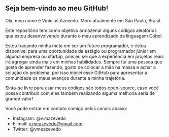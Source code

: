 ## Seja bem-vindo ao meu GitHub!

Olá, meu nome é Vinícius Azevedo. Moro atualmente em São Paulo, Brasil.

Este repositório tem como objetivo armazenar alguns códigos aleatórios que estou desenvolvendo durante o meu aprendizado da linguagem Cobol.

Estou traçando minha meta em ser um futuro programador, e estou disponível para uma oportunidade de estágio ou programador júnior em alguma empresa ou startup, pois eu sei que a experiência em projetos reais irá agregar ainda mais em minhas habilidades. Sempre fui uma pessoa que gosta de aprender fazendo, gosto de colocar a mão na massa e achar a solução do problema, por isso iniciei esse GitHub para apresentar a comunidade os meus avanços durante a minha trajetória.

Sinta-se livre para usar meus códigos são todos open-source, caso você possa contribuir com eles também realizando alguma melhoria seria de grande valor! 

Você pode entrar em contato comigo pelos canais abaixo:

- Instagram: @v.mazevedo
- E-mail: v.meazevedo@gmail.com
- Twitter: @vmeazevedo

